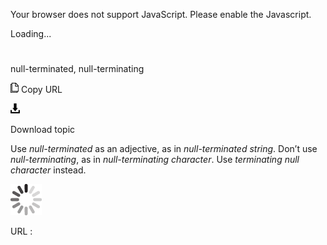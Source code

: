 Your browser does not support JavaScript. Please enable the Javascript.

Loading...

# 

null-terminated, null-terminating

![Copy URL](null-terminated-null-terminating_files/Copy.png)
Copy URL

![Download](null-terminated-null-terminating_files/Download.png)

Download topic

Use *null-terminated* as an adjective, as in *null-terminated string*. Don’t use *null-terminating*, as in *null-terminating character*. Use *terminating null character* instead.

![In progress](null-terminated-null-terminating_files/activity-large.gif)

URL :
